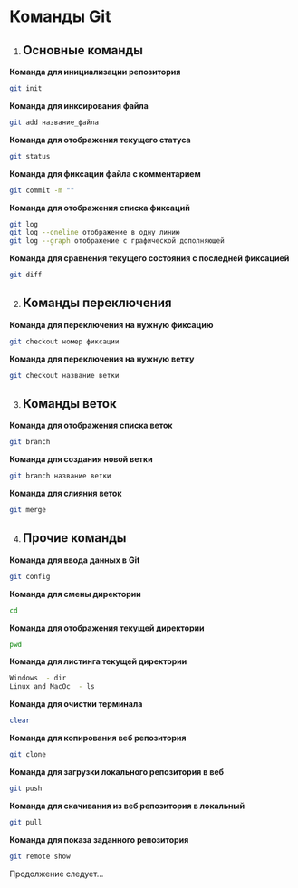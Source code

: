 # Команды Git

1. ## Основные команды

**Команда для инициализации репозитория**
```sh
git init
```
**Команда для инксирования файла**
```sh
git add название_файла
```
**Команда для отображения текущего статуса**
```sh
git status
```
**Команда для фиксации файла с комментарием**
```sh
git commit -m ""
```
**Команда для отображения списка фиксаций**
```sh
git log
git log --oneline отображение в одну линию
git log --graph отображение с графической дополняющей
```
**Команда для сравнения текущего состояния с последней фиксацией**
```sh
git diff
```
2. ## Команды переключения

**Команда для переключения на нужную фиксацию**
```sh
git checkout номер фиксации
```
**Команда для переключения на нужную ветку**
```sh
git checkout название ветки
```
3. ## Команды веток

**Команда для отображения списка веток**
```sh
git branch
```
**Команда для создания новой ветки**
```sh
git branch название ветки
```
**Команда для слияния веток**
```sh
git merge
```

4. ## Прочие команды

**Команда для ввода данных в Git**
```sh
git config
```
**Команда для смены директории**
```sh
cd
```
**Команда для отображения текущей директории**
```sh
pwd
```
**Команда для листинга текущей директории**
```sh
Windows  - dir
Linux and MacOc  - ls
```
**Команда для очистки терминала**
```sh
clear
```
**Команда для копирования веб репозитория**
```sh
git clone
```
**Команда для загрузки локального репозитория в веб**
```sh
git push
```
**Команда для скачивания из веб репозитория в локальный**
```sh
git pull
```
**Команда для показа заданного репозитория**
```sh
git remote show
```
Продолжение следует...